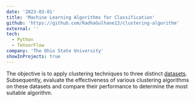 ```yaml
---
date: '2023-03-01'
title: 'Machine Learning Algorithms for Classification'
github: 'https://github.com/RadhaGulhane13/clustering-algorithm'
external: ''
tech:
  - Python
  - TensorFlow
company: 'The Ohio State University'
showInProjects: true
---
```


The objective is to apply clustering techniques to three distinct [datasets](). Subsequently, evaluate the effectiveness of various clustering algorithms on these datasets and compare their performance to determine the most suitable algorithm.
